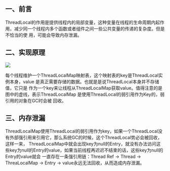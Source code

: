 ## 一、前言
ThreadLocal的作用是提供线程内的局部变量，这种变量在线程的生命周期内起作用，减少同一个线程内多个函数或者组件之间一些公共变量的传递的复杂度。但是不恰当的使
用，可能会导致内存泄漏。

## 二、实现原理
![](https://github.com/c-agam/notes/blob/master/images/ThreadLocal.png)

每个线程维护一个ThreadLocalMap映射表，这个映射表的key是ThreadLocal实例本身，value 是真正需要存储的数据。也就是是说ThreadLocal本身并不存储值，它只是
作为一个key来让线程从ThreadLocalMap获取value。值得注意的是图中的虚线，表示ThreadLocalMap 是使用ThreadLocal的弱引用作为Key的，弱引用的对象在GC时会被
回收。

## 三、内存泄漏
ThreadLocalMap使用ThreadLocal的弱引用作为key，如果一个ThreadLocal没有外部强引用来引用它，那么系统GC的时候，这个ThreadLocal势必会被回收，这样一来，
ThreadLocalMap中就会出现key为null的Entry，就没有办法访问这些key为null的Entry的value，如果当前线程再迟迟不结束的话，这些key为null的Entry的value就会
一直存在一条强引用链：Thread Ref -> Thread -> ThreaLocalMap -> Entry -> value永远无法回收，从而造成内存泄漏。
